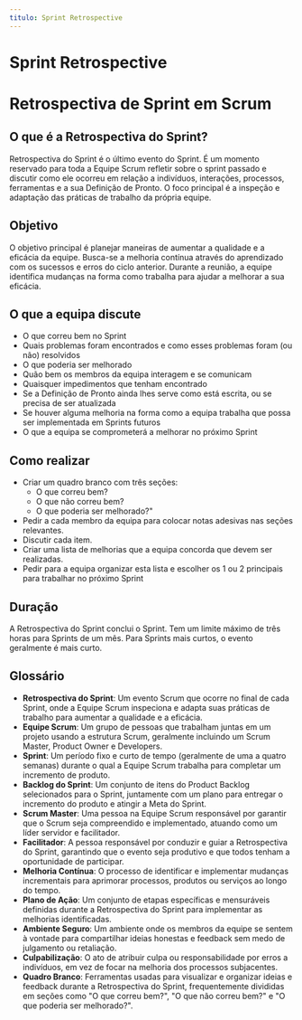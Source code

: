 ```yaml
---
titulo: Sprint Retrospective
---
```


# Sprint Retrospective

# Retrospectiva de Sprint em Scrum

## O que é a Retrospectiva do Sprint?

Retrospectiva do Sprint é o último evento do Sprint. É um momento reservado para toda a Equipe Scrum refletir sobre o sprint passado e discutir como ele ocorreu em relação a indivíduos, interações, processos, ferramentas e a sua Definição de Pronto. O foco principal é a inspeção e adaptação das práticas de trabalho da própria equipe.

## Objetivo

O objetivo principal é planejar maneiras de aumentar a qualidade e a eficácia da equipe. Busca-se a melhoria contínua através do aprendizado com os sucessos e erros do ciclo anterior. Durante a reunião, a equipe identifica mudanças na forma como trabalha para ajudar a melhorar a sua eficácia.

## O que a equipa discute

- O que correu bem no Sprint
- Quais problemas foram encontrados e como esses problemas foram (ou não) resolvidos
- O que poderia ser melhorado
- Quão bem os membros da equipa interagem e se comunicam
- Quaisquer impedimentos que tenham encontrado
- Se a Definição de Pronto ainda lhes serve como está escrita, ou se precisa de ser atualizada
- Se houver alguma melhoria na forma como a equipa trabalha que possa ser implementada em Sprints futuros
- O que a equipa se comprometerá a melhorar no próximo Sprint

## Como realizar

- Criar um quadro branco com três seções:
  - O que correu bem?
  - O que não correu bem?
  - O que poderia ser melhorado?"
- Pedir a cada membro da equipa para colocar notas adesivas nas seções relevantes.
- Discutir cada item.
- Criar uma lista de melhorias que a equipa concorda que devem ser realizadas.
- Pedir para a equipa organizar esta lista e escolher os 1 ou 2 principais para trabalhar no próximo Sprint

## Duração

A Retrospectiva do Sprint conclui o Sprint. Tem um limite máximo de três horas para Sprints de um mês. Para Sprints mais curtos, o evento geralmente é mais curto.

## Glossário

- **Retrospectiva do Sprint**: Um evento Scrum que ocorre no final de cada Sprint, onde a Equipe Scrum inspeciona e adapta suas práticas de trabalho para aumentar a qualidade e a eficácia.
- **Equipe Scrum**: Um grupo de pessoas que trabalham juntas em um projeto usando a estrutura Scrum, geralmente incluindo um Scrum Master, Product Owner e Developers.
- **Sprint**: Um período fixo e curto de tempo (geralmente de uma a quatro semanas) durante o qual a Equipe Scrum trabalha para completar um incremento de produto.
- **Backlog do Sprint**: Um conjunto de itens do Product Backlog selecionados para o Sprint, juntamente com um plano para entregar o incremento do produto e atingir a Meta do Sprint.
- **Scrum Master**: Uma pessoa na Equipe Scrum responsável por garantir que o Scrum seja compreendido e implementado, atuando como um líder servidor e facilitador.
- **Facilitador**: A pessoa responsável por conduzir e guiar a Retrospectiva do Sprint, garantindo que o evento seja produtivo e que todos tenham a oportunidade de participar.
- **Melhoria Contínua**: O processo de identificar e implementar mudanças incrementais para aprimorar processos, produtos ou serviços ao longo do tempo.
- **Plano de Ação**: Um conjunto de etapas específicas e mensuráveis definidas durante a Retrospectiva do Sprint para implementar as melhorias identificadas.
- **Ambiente Seguro**: Um ambiente onde os membros da equipe se sentem à vontade para compartilhar ideias honestas e feedback sem medo de julgamento ou retaliação.
- **Culpabilização**: O ato de atribuir culpa ou responsabilidade por erros a indivíduos, em vez de focar na melhoria dos processos subjacentes.
- **Quadro Branco**: Ferramentas usadas para visualizar e organizar ideias e feedback durante a Retrospectiva do Sprint, frequentemente divididas em seções como "O que correu bem?", "O que não correu bem?" e "O que poderia ser melhorado?".

